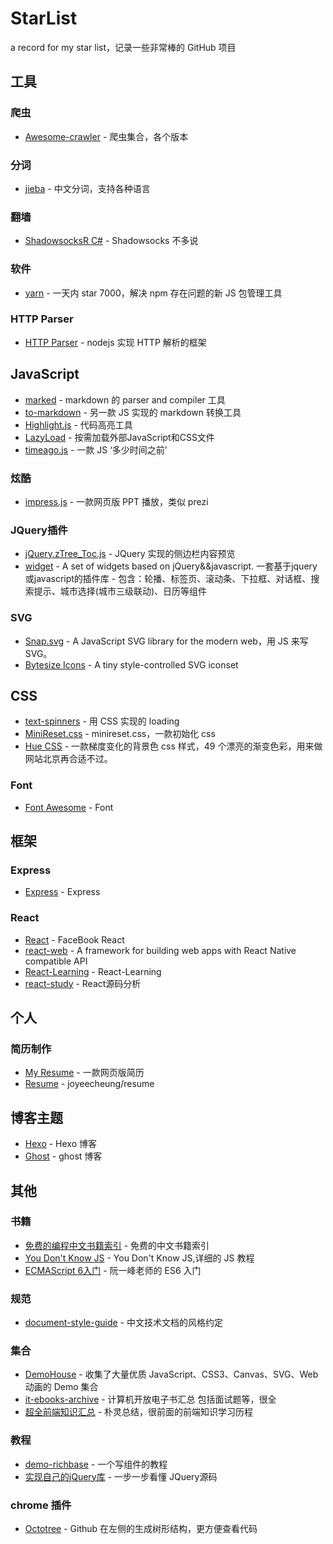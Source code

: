 # StarList
a record for my star list，记录一些非常棒的 GitHub 项目

## 工具

### 爬虫

* [Awesome-crawler](https://github.com/BruceDone/awesome-crawler) - 爬虫集合，各个版本

### 分词

* [jieba](https://github.com/fxsjy/jieba) - 中文分词，支持各种语言

### 翻墙

* [ShadowsocksR C#](https://github.com/breakwa11/shadowsocks-rss) - Shadowsocks 不多说

### 软件

* [yarn](https://github.com/yarnpkg/yarn) - 一天内 star 7000，解决 npm 存在问题的新 JS 包管理工具

### HTTP Parser

* [HTTP Parser](https://github.com/nodejs/http-parser) - nodejs 实现 HTTP 解析的框架

## JavaScript

* [marked](https://github.com/chjj/marked) - markdown 的 parser and compiler 工具
* [to-markdown](https://github.com/domchristie/to-markdown) - 另一款 JS 实现的 markdown 转换工具
* [Highlight.js](https://github.com/isagalaev/highlight.js) - 代码高亮工具
* [LazyLoad](https://github.com/rgrove/lazyload) - 按需加载外部JavaScript和CSS文件
* [timeago.js](https://github.com/hustcc/timeago.js) - 一款 JS ‘多少时间之前’

### 炫酷

* [impress.js](https://github.com/impress/impress.js) - 一款网页版 PPT 播放，类似 prezi

### JQuery插件

* [jQuery.zTree_Toc.js](https://github.com/i5ting/i5ting_ztree_toc) - JQuery 实现的侧边栏内容预览
* [widget](https://github.com/mumuy/widget) - A set of widgets based on jQuery&&javascript. 一套基于jquery或javascript的插件库 - 包含：轮播、标签页、滚动条、下拉框、对话框、搜索提示、城市选择(城市三级联动)、日历等组件

### SVG

* [Snap.svg](https://github.com/adobe-webplatform/Snap.svg) - A JavaScript SVG library for the modern web，用 JS 来写 SVG。
* [Bytesize Icons](https://github.com/danklammer/bytesize-icons) - A tiny style-controlled SVG iconset

## CSS

* [text-spinners](https://github.com/tawian/text-spinners) - 用 CSS 实现的 loading 
* [MiniReset.css](https://github.com/jgthms/minireset.css) - minireset.css，一款初始化 css
* [Hue CSS](https://github.com/evankarageorgos/hue) - 一款梯度变化的背景色 css 样式，49 个漂亮的渐变色彩，用来做网站北京再合适不过。

### Font

* [Font Awesome](https://github.com/FortAwesome/Font-Awesome) - Font

## 框架

### Express

* [Express](https://github.com/expressjs/express) - Express

### React

* [React](https://github.com/facebook/react) - FaceBook React
* [react-web](https://github.com/taobaofed/react-web) - A framework for building web apps with React Native compatible API
* [React-Learning](https://github.com/zhangmengxue/React-Learning) - React-Learning
* [react-study](https://github.com/janryWang/react-study) - React源码分析

## 个人

### 简历制作

* [My Resume](https://github.com/DIYgod/Resume) - 一款网页版简历
* [Resume](https://github.com/joyeecheung/resume) - joyeecheung/resume

## 博客主题

* [Hexo](https://github.com/hexojs/hexo) - Hexo 博客
* [Ghost](https://github.com/TryGhost/Ghost) - ghost 博客


## 其他

### 书籍

* [免费的编程中文书籍索引](https://github.com/justjavac/free-programming-books-zh_CN) - 免费的中文书籍索引
* [You Don't Know JS](https://github.com/getify/You-Dont-Know-JS) - You Don't Know JS,详细的 JS 教程
* [ECMAScript 6入门](https://github.com/ruanyf/es6tutorial) - 阮一峰老师的 ES6 入门

### 规范

* [document-style-guide](https://github.com/ruanyf/document-style-guide) - 中文技术文档的风格约定

### 集合

* [DemoHouse](https://github.com/airen/DemoHouse) - 收集了大量优质 JavaScript、CSS3、Canvas、SVG、Web 动画的 Demo 集合
* [it-ebooks-archive](https://github.com/it-ebooks/it-ebooks-archive) - 计算机开放电子书汇总 包括面试题等，很全
* [超全前端知识汇总](https://github.com/JacksonTian/fks) - 朴灵总结，很前面的前端知识学习历程

### 教程

* [demo-richbase](https://github.com/purplebamboo/demo-richbase) - 一个写组件的教程
* [实现自己的jQuery库](https://github.com/MeCKodo/forchange) - 一步一步看懂 JQuery源码

### chrome 插件

* [Octotree](https://github.com/buunguyen/octotree) - Github 在左侧的生成树形结构，更方便查看代码